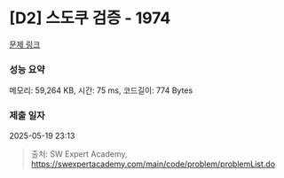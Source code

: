 # [D2] 스도쿠 검증 - 1974 

[문제 링크](https://swexpertacademy.com/main/code/problem/problemDetail.do?contestProbId=AV5Psz16AYEDFAUq) 

### 성능 요약

메모리: 59,264 KB, 시간: 75 ms, 코드길이: 774 Bytes

### 제출 일자

2025-05-19 23:13



> 출처: SW Expert Academy, https://swexpertacademy.com/main/code/problem/problemList.do